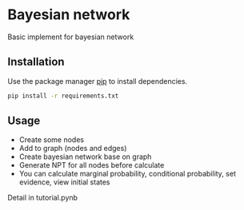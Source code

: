 # Bayesian network

Basic implement for bayesian network

## Installation

Use the package manager [pip](https://pip.pypa.io/en/stable/) to install dependencies.

```bash
pip install -r requirements.txt
```

## Usage

 * Create some nodes 
 * Add to graph (nodes and edges)
 * Create bayesian network base on graph
  * Generate NPT for all nodes before calculate
  * You can calculate marginal probability, conditional probability, set evidence, view initial states
  
  Detail in tutorial.pynb

